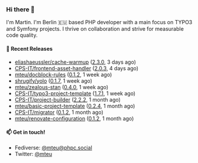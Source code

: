 ### Hi there 👋

I'm Martin. I'm Berlin 🇪🇺 based PHP developer with a main focus on TYPO3 and Symfony projects. I thrive on
collaboration and strive for measurable code quality.

#### 🚀 Recent Releases

- [eliashaeussler/cache-warmup](https://github.com/eliashaeussler/cache-warmup) ([2.3.0](https://github.com/eliashaeussler/cache-warmup/releases/tag/2.3.0), 3 days ago)
- [CPS-IT/frontend-asset-handler](https://github.com/CPS-IT/frontend-asset-handler) ([2.0.3](https://github.com/CPS-IT/frontend-asset-handler/releases/tag/2.0.3), 4 days ago)
- [mteu/docblock-rules](https://github.com/mteu/docblock-rules) ([0.1.2](https://github.com/mteu/docblock-rules/releases/tag/0.1.2), 1 week ago)
- [shrugify/yolo](https://github.com/shrugify/yolo) ([0.1.7](https://github.com/shrugify/yolo/releases/tag/0.1.7), 1 week ago)
- [mteu/zealous-stan](https://github.com/mteu/zealous-stan) ([0.4.0](https://github.com/mteu/zealous-stan/releases/tag/0.4.0), 1 week ago)
- [CPS-IT/typo3-project-template](https://github.com/CPS-IT/typo3-project-template) ([1.7.1](https://github.com/CPS-IT/typo3-project-template/releases/tag/1.7.1), 1 week ago)
- [CPS-IT/project-builder](https://github.com/CPS-IT/project-builder) ([2.2.2](https://github.com/CPS-IT/project-builder/releases/tag/2.2.2), 1 month ago)
- [mteu/basic-project-template](https://github.com/mteu/basic-project-template) ([0.2.4](https://github.com/mteu/basic-project-template/releases/tag/0.2.4), 1 month ago)
- [CPS-IT/migrator](https://github.com/CPS-IT/migrator) ([0.1.2](https://github.com/CPS-IT/migrator/releases/tag/0.1.2), 1 month ago)
- [mteu/renovate-configuration](https://github.com/mteu/renovate-configuration) ([0.1.2](https://github.com/mteu/renovate-configuration/releases/tag/0.1.2), 1 month ago)

#### 📫 Get in touch!

- Fediverse: [@mteu@phpc.social](https://phpc.social/@mteu)
- Twitter: [@mteu](https://twitter.com/mteu)
